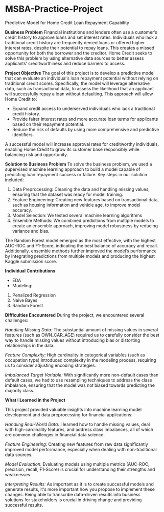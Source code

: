# MSBA-Practice-Project
Predictive Model for Home Credit Loan Repayment Capability

**Business Problem**
Financial institutions and lenders often use a customer’s credit history to approve loans and set interest rates. Individuals who lack a traditional credit history are frequently denied loans or offered higher interest rates, despite their potential to repay loans. This creates a missed opportunity for both the borrower and the creditor. Home Credit seeks to solve this problem by using alternative data sources to better assess applicants' creditworthiness and reduce barriers to access.

**Project Objective**
The goal of this project is to develop a predictive model that can evaluate an individual’s loan repayment potential without relying on traditional credit scores. Specifically, the model will leverage alternative data, such as transactional data, to assess the likelihood that an applicant will successfully repay a loan without defaulting. This approach will allow Home Credit to:

- Expand credit access to underserved individuals who lack a traditional credit history.
- Provide fairer interest rates and more accurate loan terms for applicants based on their repayment potential.
- Reduce the risk of defaults by using more comprehensive and predictive identifiers.

A successful model will increase approval rates for creditworthy individuals, enabling Home Credit to grow its customer base responsibly while balancing risk and opportunity.

**Solution to Business Problem**
To solve the business problem, we used a supervised machine learning approach to build a model capable of predicting loan repayment success or failure. Key steps in our solution included:

1. Data Preprocessing: Cleaning the data and handling missing values, ensuring that the dataset was ready for model training.
2. Feature Engineering: Creating new features based on transactional data, such as housing information and vehicle age, to improve model accuracy.
3. Model Selection: We tested several machine learning algorithms
4. Ensemble Methods: We combined predictions from multiple models to create an ensemble approach, improving model robustness by reducing variance and bias.
   
The Random Forest model emerged as the most effective, with the highest AUC-ROC and F1-Score, indicating the best balance of accuracy and recall. Additionally, ensemble methods further improved the model’s performance by integrating predictions from multiple models and producing the highest Kaggle submission score.

**Individual Contributions**
- EDA
- Modeling:
1. Penalized Regression
2. Naive Bayes
3. Random Forest

**Difficulties Encountered**
During the project, we encountered several challenges:

*Handling Missing Data:* The substantial amount of missing values in several features (such as OWN_CAR_AGE) required us to carefully consider the best way to handle missing values without introducing bias or distorting relationships in the data.

*Feature Complexity:* High cardinality in categorical variables (such as occupation type) introduced complexity in the modeling process, requiring us to consider adjusting encoding strategies.

*Imbalanced Target Variable:* With significantly more non-default cases than default cases, we had to use resampling techniques to address the class imbalance, ensuring that the model was not biased towards predicting the majority class.

**What I Learned in the Project**

This project provided valuable insights into machine learning model development and data preprocessing for financial applications:

*Handling Real-World Data:* I learned how to handle missing values, deal with high-cardinality features, and address class imbalances, all of which are common challenges in financial data science.

*Feature Engineering:* Creating new features from raw data significantly improved model performance, especially when dealing with non-traditional data sources. 

*Model Evaluation:* Evaluating models using multiple metrics (AUC-ROC, precision, recall, F1-Score) is crucial for understanding their strengths and weaknesses

*Interpreting Results:* As important as it is to create successful models and generate results, it's more important how you propose to implement these changes. Being able to transcribe data-driven results into  business solutions for stakeholders is crucial in driving change and providing successful results.
